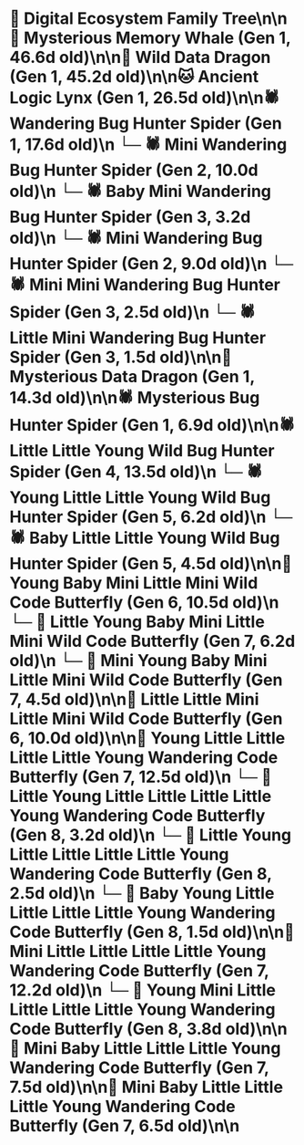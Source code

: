 # 🌳 Digital Ecosystem Family Tree\n\n🐋 Mysterious Memory Whale (Gen 1, 46.6d old)\n\n🐉 Wild Data Dragon (Gen 1, 45.2d old)\n\n🐱 Ancient Logic Lynx (Gen 1, 26.5d old)\n\n🕷️ Wandering Bug Hunter Spider (Gen 1, 17.6d old)\n  └─ 🕷️ Mini Wandering Bug Hunter Spider (Gen 2, 10.0d old)\n    └─ 🕷️ Baby Mini Wandering Bug Hunter Spider (Gen 3, 3.2d old)\n  └─ 🕷️ Mini Wandering Bug Hunter Spider (Gen 2, 9.0d old)\n    └─ 🕷️ Mini Mini Wandering Bug Hunter Spider (Gen 3, 2.5d old)\n    └─ 🕷️ Little Mini Wandering Bug Hunter Spider (Gen 3, 1.5d old)\n\n🐉 Mysterious Data Dragon (Gen 1, 14.3d old)\n\n🕷️ Mysterious Bug Hunter Spider (Gen 1, 6.9d old)\n\n🕷️ Little Little Young Wild Bug Hunter Spider (Gen 4, 13.5d old)\n  └─ 🕷️ Young Little Little Young Wild Bug Hunter Spider (Gen 5, 6.2d old)\n  └─ 🕷️ Baby Little Little Young Wild Bug Hunter Spider (Gen 5, 4.5d old)\n\n🦋 Young Baby Mini Little Mini Wild Code Butterfly (Gen 6, 10.5d old)\n  └─ 🦋 Little Young Baby Mini Little Mini Wild Code Butterfly (Gen 7, 6.2d old)\n  └─ 🦋 Mini Young Baby Mini Little Mini Wild Code Butterfly (Gen 7, 4.5d old)\n\n🦋 Little Little Mini Little Mini Wild Code Butterfly (Gen 6, 10.0d old)\n\n🦋 Young Little Little Little Little Young Wandering Code Butterfly (Gen 7, 12.5d old)\n  └─ 🦋 Little Young Little Little Little Little Young Wandering Code Butterfly (Gen 8, 3.2d old)\n  └─ 🦋 Little Young Little Little Little Little Young Wandering Code Butterfly (Gen 8, 2.5d old)\n  └─ 🦋 Baby Young Little Little Little Little Young Wandering Code Butterfly (Gen 8, 1.5d old)\n\n🦋 Mini Little Little Little Little Young Wandering Code Butterfly (Gen 7, 12.2d old)\n  └─ 🦋 Young Mini Little Little Little Little Young Wandering Code Butterfly (Gen 8, 3.8d old)\n\n🦋 Mini Baby Little Little Little Young Wandering Code Butterfly (Gen 7, 7.5d old)\n\n🦋 Mini Baby Little Little Little Young Wandering Code Butterfly (Gen 7, 6.5d old)\n\n